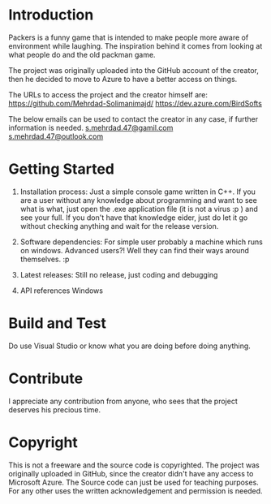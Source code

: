 # Introduction 
Packers is a funny game that is intended to make people more aware of environment while laughing.
The inspiration behind it comes from looking at what people do and the old packman game.

The project was originally uploaded into the GitHub account of the creator, then he decided to move to Azure to have a better access on things.

The URLs to access the project and the creator himself are:
https://github.com/Mehrdad-Solimanimajd/
https://dev.azure.com/BirdSofts

The below emails can be used to contact the creator in any case, if further information is needed.
s.mehrdad.47@gamil.com
s.mehrdad.47@outlook.com

# Getting Started
1.	Installation process:
Just a simple console game written in C++. If you are a user without any knowledge about programming and want to see what is what, just open the .exe application file (it is not a virus :p ) and see your full. If you don't have that knowledge eider, just do let it go without checking anything and wait for the release version.

2.	Software dependencies:
For simple user probably a machine which runs on windows.
Advanced users?! Well they can find their ways around themselves. :p

3.	Latest releases:
Still no release, just coding and debugging

4.	API references
Windows

# Build and Test
Do use Visual Studio or know what you are doing before doing anything.

# Contribute
I appreciate any contribution from anyone, who sees that the project deserves his precious time.

# Copyright
This is not a freeware and the source code is copyrighted. The project was originally uploaded in GitHub, since the creator didn't have any access to Microsoft Azure. The Source code can just be used for teaching purposes. For any other uses the written acknowledgement and permission is needed.